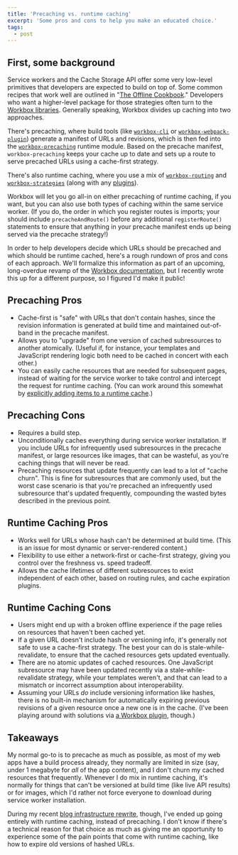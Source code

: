 ```yaml
---
title: 'Precaching vs. runtime caching'
excerpt: 'Some pros and cons to help you make an educated choice.'
tags:
  - post
---
```


## First, some background

Service workers and the Cache Storage API offer some very low-level primitives that developers are expected to build on top of. Some common recipes that work well are outlined in "[The Offline Cookbook](https://web.dev/offline-cookbook/)." Developers who want a higher-level package for those strategies often turn to the [Workbox libraries](https://developers.google.com/web/tools/workbox/). Generally speaking, Workbox divides up caching into two approaches.

There's precaching, where build tools (like [`workbox-cli`](https://developers.google.com/web/tools/workbox/modules/workbox-cli) or [`workbox-webpack-plugin`](https://developers.google.com/web/tools/workbox/modules/workbox-webpack-plugin)) generate a manifest of URLs and revisions, which is then fed into the [`workbox-precaching`](https://developers.google.com/web/tools/workbox/modules/workbox-precaching) runtime module. Based on the precache manifest, `workbox-precaching` keeps your cache up to date and sets up a route to serve precached URLs using a cache-first strategy.

There's also runtime caching, where you use a mix of [`workbox-routing`](https://developers.google.com/web/tools/workbox/modules/workbox-routing) and [`workbox-strategies`](https://developers.google.com/web/tools/workbox/modules/workbox-strategies) (along with any [plugins](https://developers.google.com/web/tools/workbox/guides/using-plugins)).

Workbox will let you go all-in on either precaching of runtime caching, if you want, but you can also use both types of caching within the same service worker. (If you do, the order in which you register routes is imports; your should include `precacheAndRoute()` before any additional `registerRoute()` statements to ensure that anything in your precache manifest ends up being served via the precache strategy!)

In order to help developers decide which URLs should be precached and which should be runtime cached, here's a rough rundown of pros and cons of each approach. We'll formalize this information as part of an upcoming, long-overdue revamp of the [Workbox documentation](https://developers.google.com/web/tools/workbox/), but I recently wrote this up for a different purpose, so I figured I'd make it public!

## Precaching Pros

- Cache-first is "safe" with URLs that don't contain hashes, since the revision information is generated at build time and maintained out-of-band in the precache manifest.
- Allows you to "upgrade" from one version of cached subresources to another atomically. (Useful if, for instance, your templates and JavaScript rendering logic both need to be cached in concert with each other.)
- You can easily cache resources that are needed for subsequent pages, instead of waiting for the service worker to take control and intercept the request for runtime caching. (You can work around this somewhat by [explicitly adding items to a runtime cache](https://developers.google.com/web/tools/workbox/modules/workbox-window#example-cache-urls).)

## Precaching Cons

- Requires a build step.
- Unconditionally caches everything during service worker installation. If you include URLs for infrequently used subresources in the precache manifest, or large resources like images, that can be wasteful, as you're caching things that will never be read.
- Precaching resources that update frequently can lead to a lot of "cache churn". This is fine for subresources that are commonly used, but the worst case scenario is that you're precached an infrequently used subresource that's updated frequently, compounding the wasted bytes described in the previous point.

## Runtime Caching Pros

- Works well for URLs whose hash can't be determined at build time. (This is an issue for most dynamic or server-rendered content.)
- Flexibility to use either a network-first or cache-first strategy, giving you control over the freshness vs. speed tradeoff.
- Allows the cache lifetimes of different subresources to exist independent of each other, based on routing rules, and cache expiration plugins.

## Runtime Caching Cons

- Users might end up with a broken offline experience if the page relies on resources that haven't been cached yet.
- If a given URL doesn't include hash or versioning info, it's generally not safe to use a cache-first strategy. The best your can do is stale-while-revalidate, to ensure that the cached resources gets updated eventually.
- There are no atomic updates of cached resources. One JavaScript subresource may have been updated recently via a stale-while-revalidate strategy, while your templates weren't, and that can lead to a mismatch or incorrect assumption about interoperability.
- Assuming your URLs _do_ include versioning information like hashes, there is no built-in mechanism for automatically expiring previous revisions of a given resource once a new one is in the cache. (I've been playing around with solutions via [a Workbox plugin](https://github.com/jeffposnick/jeffy-info/blob/cf-worker/src/service-worker/shared/revisionedAssetsPlugin.ts), though.)

## Takeaways

My normal go-to is to precache as much as possible, as most of my web apps have a build process already, they normally are limited in size (say, under 1 megabyte for _all_ of the app content), and I don't churn my cached resources that frequently. Whenever I do mix in runtime caching, it's normally for things that can't be versioned at build time (like live API results) or for images, which I'd rather not force everyone to download during service worker installation.

During my recent [blog infrastructure rewrite](/2021/07/17/sw-rendering.html), though, I've ended up going entirely with runtime caching, instead of precaching. I don't know if there's a technical reason for that choice as much as giving me an opportunity to experience some of the pain points that come with runtime caching, like how to expire old versions of hashed URLs.
